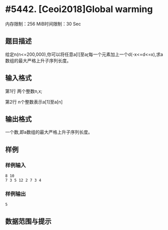 # #5442. [Ceoi2018]Global warming

内存限制：256 MiB时间限制：30 Sec

## 题目描述

给定n(n<=200,000),你可以将任意a[l]至a[r](1<=l<=r<=n)每一个元素加上一个d(-x<=d<=x),求a数组的最大严格上升子序列长度。

## 输入格式

第1行 两个整数n,x;

第2行 n个整数表示a[1]至a[n]

## 输出格式

一个数,即a数组的最大严格上升子序列长度。

## 样例

### 样例输入

    
    8 10
    7 3 5 12 2 7 3 4
    

### 样例输出

    
    5
    

## 数据范围与提示
